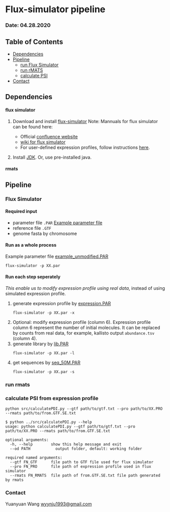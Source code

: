 # Flux-simulator pipeline
### Date: 04.28.2020


## Table of Contents
- [Dependencies](#Dependencies)
- [Pipeline](#Pipeline)
    * [run Flux Simulator](#Flux-Simulator)
    * [run rMATS](#run-rmats)
    * [calculate PSI](#calculate-PSI-from-expression-profile)
- [Contact](#Contact)



## Dependencies
#### flux simulator
1. Download and install [flux-simulator](http://confluence.sammeth.net/display/SIM/2+-+Download)
    Note: Mannuals for flux simulator can be found here:
    - Official [confluence website](http://confluence.sammeth.net/display/SIM/Home)
    - [wiki for flux simulator](http://fluxcapacitor.wikidot.com/simulator)
    - For user-defined expression profiles, follow instructions [here](http://confluence.sammeth.net/display/SIM/flux+simulator+.pro+file).

2. Install [JDK](http://www.oracle.com/technetwork/java/javase/downloads/jdk8-downloads-2133151.html). Or, use pre-installed java.

#### rmats

## Pipeline
### Flux Simulator
#### Required input
- parameter file `.PAR`
    [Example parameter file](paraFiles/example_unmodified.PAR)
- reference file `.GTF`
- genome fasta by chromosome


#### Run as a whole process 
Example parameter file [example_unmodified.PAR](paraFiles/example_unmodified.PAR)
```
flux-simulator -p XX.par
```


#### Run each step seperately
*This enable us to modify expression profile using real data*, instead of using simulated expression profile.

1. generate expression profile by [expression.PAR](./paraFiles/expression.PAR)
    ```
    flux-simulator -p XX.par -x
    ```
2. Optional: modify expression profile (column 6).
    Expression profile column 6 represent the number of initial molecules. It can be replaced by counts from real data, for example, kallisto output `abundance.tsv` (column 4).
3. generate library by [lib.PAR](./paraFiles/lib.PAR)
    ```
    flux-simulator -p XX.par -l
    ```
4. get sequences by [seq_50M.PAR](./paraFiles/seq_50M.PAR)
    ```
    flux-simulator -p XX.par -s
    ```
### run rmats
### calculate PSI from expression profile
```
python src/calculatePDI.py --gtf path/to/gtf.txt --pro path/to/XX.PRO --rmats path/to/from.GTF.SE.txt
```
```
$ python ../src/calculatePDI.py --help
usage: python calculatePDI.py --gtf path/to/gtf.txt --pro path/to/XX.PRO --rmats path/to/from.GTF.SE.txt

optional arguments:
  -h, --help        show this help message and exit
  --od PATH           output folder, default: working folder

required named arguments:
  --gtf FN_GTF      file path to GTF file used for flux simulator
  --pro FN_PRO      file path of expression profile used in flux simulator
  --rmats FN_RMATS  file path of from.GTF.SE.txt file path generated by rmats
```
### Contact
Yuanyuan Wang <wyynju1993@gmail.com>


